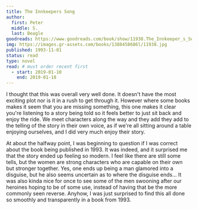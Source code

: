 ```yaml
---
title: The Innkeepers Song
author: 
  first: Peter
  middle: S.
  last: Beagle
goodreads: https://www.goodreads.com/book/show/11938.The_Innkeeper_s_Song
img: https://images.gr-assets.com/books/1388458686l/11938.jpg
published: 1993-11-01
status: read
type: novel
read: # must order recent first
  - start: 2019-01-10
    end: 2019-01-18
---
```


I thought that this was overall very well done. It doesn't have the most exciting plot nor is it in a rush to get through it. However where some books makes it seem that you are missing something, this one makes it clear you're listening to a story being told so it feels better to just sit back and enjoy the ride. We meet characters along the way and they add they add to the telling of the story in their own voice, as if we're all sitting around a table enjoying ourselves, and I did very much enjoy their story. 

At about the halfway point, I was beginning to question if I was correct about the book being published in 1993. It was indeed, and it surprised me that the story ended up feeling so modern. I feel like there are still some tells, but the women are strong characters who are capable on their own but stronger together. <span class="spoiler">Yes, one ends up being a man glamored into a disguise, but he also seems uncertain as to where the disguise ends...</span> It was also kinda nice for once to see some of the men swooning after our heroines hoping to be of some use, instead of having that be the more commonly seen reverse.  Anyhow, I was just surprised to find this all done so smoothly and transparently in a book from 1993.

